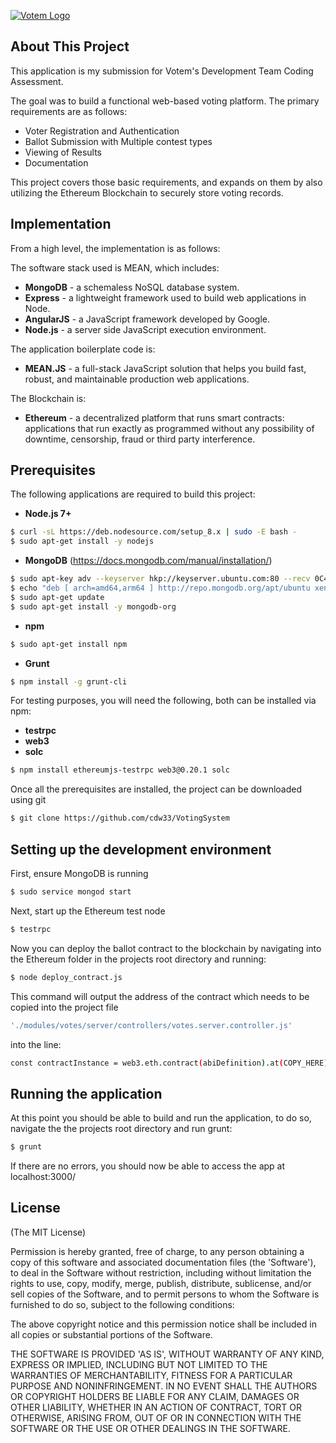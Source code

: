 [![Votem Logo](https://votem.com/wp-content/uploads/2015/04/logo2x.png)](http://votem.com/)

## About This Project
This application is my submission for Votem's Development Team Coding Assessment.

The goal was to build a functional web-based voting platform. The primary requirements are as follows:
* Voter Registration and Authentication
* Ballot Submission with Multiple contest types
* Viewing of Results
* Documentation

This project covers those basic requirements, and expands on them by also utilizing the Ethereum Blockchain to securely store voting records.  

## Implementation

From a high level, the implementation is as follows:

The software stack used is MEAN, which includes:
* __MongoDB__ - a schemaless NoSQL database system.
* __Express__ - a lightweight framework used to build web applications in Node.
* __AngularJS__ - a JavaScript framework developed by Google.
* __Node.js__ - a server side JavaScript execution environment.

The application boilerplate code is:
* __MEAN.JS__ - a full-stack JavaScript solution that helps you build fast, robust, and maintainable production web applications.

The Blockchain is:
* __Ethereum__ - a  decentralized platform that runs smart contracts: applications that run exactly as programmed without any possibility of downtime, censorship, fraud or third party interference.

## Prerequisites
The following applications are required to build this project:
* __Node.js 7+__
```bash
$ curl -sL https://deb.nodesource.com/setup_8.x | sudo -E bash -
$ sudo apt-get install -y nodejs
```
* __MongoDB__ (https://docs.mongodb.com/manual/installation/)
```bash
$ sudo apt-key adv --keyserver hkp://keyserver.ubuntu.com:80 --recv 0C49F3730359A14518585931BC711F9BA15703C6
$ echo "deb [ arch=amd64,arm64 ] http://repo.mongodb.org/apt/ubuntu xenial/mongodb-org/3.4 multiverse" | sudo tee /etc/apt/sources.list.d/mongodb-org-3.4.list
$ sudo apt-get update
$ sudo apt-get install -y mongodb-org
```
* __npm__
```bash
$ sudo apt-get install npm
```
* __Grunt__
```bash
$ npm install -g grunt-cli
```

For testing purposes, you will need the following, both can be installed via npm:
* __testrpc__
* __web3__
* __solc__
```bash
$ npm install ethereumjs-testrpc web3@0.20.1 solc
```

Once all the prerequisites are installed, the project can be downloaded using git
```bash
$ git clone https://github.com/cdw33/VotingSystem
```

## Setting up the development environment

First, ensure MongoDB is running
```bash
$ sudo service mongod start
```
Next, start up the Ethereum test node
```bash
$ testrpc
```

Now you can deploy the ballot contract to the blockchain by navigating into the Ethereum folder in the projects root directory and running:
```bash
$ node deploy_contract.js
```
This command will output the address of the contract which needs to be copied into the project file
```bash
'./modules/votes/server/controllers/votes.server.controller.js'
```
into the line:
```bash
const contractInstance = web3.eth.contract(abiDefinition).at(COPY_HERE);
```

## Running the application
At this point you should be able to build and run the application, to do so, navigate the the projects root directory and run grunt:
```bash
$ grunt
```

If there are no errors, you should now be able to access the app at localhost:3000/

## License
(The MIT License)

Permission is hereby granted, free of charge, to any person obtaining
a copy of this software and associated documentation files (the
'Software'), to deal in the Software without restriction, including
without limitation the rights to use, copy, modify, merge, publish,
distribute, sublicense, and/or sell copies of the Software, and to
permit persons to whom the Software is furnished to do so, subject to
the following conditions:

The above copyright notice and this permission notice shall be
included in all copies or substantial portions of the Software.

THE SOFTWARE IS PROVIDED 'AS IS', WITHOUT WARRANTY OF ANY KIND,
EXPRESS OR IMPLIED, INCLUDING BUT NOT LIMITED TO THE WARRANTIES OF
MERCHANTABILITY, FITNESS FOR A PARTICULAR PURPOSE AND NONINFRINGEMENT.
IN NO EVENT SHALL THE AUTHORS OR COPYRIGHT HOLDERS BE LIABLE FOR ANY
CLAIM, DAMAGES OR OTHER LIABILITY, WHETHER IN AN ACTION OF CONTRACT,
TORT OR OTHERWISE, ARISING FROM, OUT OF OR IN CONNECTION WITH THE
SOFTWARE OR THE USE OR OTHER DEALINGS IN THE SOFTWARE.
